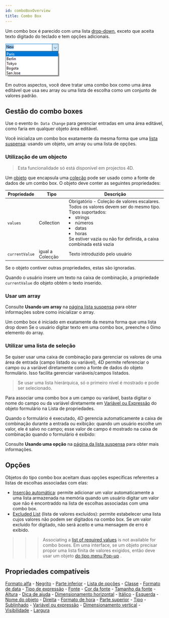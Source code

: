 ```yaml
---
id: comboBoxOverview
title: Combo Box
---
```


Um combo box é parecido com uma lista [drop-down](dropdownList_Overview.md#overview), exceto que aceita texto digitado do teclado e tem opções adicionais.

![](../assets/en/FormObjects/combo_box.png)

Em outros aspectos, você deve tratar uma combo box como uma área editável que usa seu array ou uma lista de escolha como um conjunto de valores padrão.

## Gestão do combo boxes

Use o evento `On Data Change` para gerenciar entradas em uma área editável, como faria em qualquer objeto área editável.

Você inicializa um combo box exatamente da mesma forma que uma [lista suspensa](dropdownList_Overview.md#overview): usando um objeto, um array ou uma lista de opções.

### Utilização de um objecto

> Esta funcionalidade só está disponível em projectos 4D.

Um [objeto](Concepts/dt_object.md) que encapsula uma [coleção](../Concepts/dt_collection.md) pode ser usado como a fonte de dados de um combo box. O objeto deve conter as seguintes propriedades:

| Propriedade    | Tipo             | Descrição                                                                                                                                                                                                                                                                     |
| -------------- | ---------------- | ----------------------------------------------------------------------------------------------------------------------------------------------------------------------------------------------------------------------------------------------------------------------------- |
| `values`       | Collection       | Obrigatório - Coleção de valores escalares. Todos os valores devem ser do mesmo tipo. Tipos suportados:<li>strings</li><li>números</li><li>datas</li><li>horas</li>Se estiver vazia ou não for definida, a caixa combinada está vazia |
| `currentValue` | igual a Colecção | Texto introduzido pelo usuário                                                                                                                                                                                                                                                |

Se o objeto contiver outras propriedades, estas são ignoradas.

Quando o usuário insere um texto na caixa de combinação, a propriedade `currentValue` do objeto obtém o texto inserido.

### Usar um array

Consulte **Usando um array** na [página lista suspensa](dropdownList_Overview.md#using-an-array) para obter informações sobre como inicializar o array.

Um combo box é iniciado em exatamente da mesma forma que uma lista drop down Se o usuário digitar texto em uma combo box, preenche o 0imo elemento do array.

### Utilizar uma lista de seleção

Se quiser usar uma caixa de combinação para gerenciar os valores de uma área de entrada (campo listado ou variável), 4D permite referenciar o campo ou a variável diretamente como a fonte de dados do objeto formulário. Isso facilita gerenciar variáveis/campos listados.
> Se usar uma lista hierárquica, só o primeiro nível é mostrado e pode ser selecionado.

Para associar uma combo box a um campo ou variável, basta digitar o nome do campo ou da variável diretamente em [Variável ou Expressão](properties_Object.md#variable-or-expression) do objeto formulário na Lista de propriedades.

Quando o formulário é executado, 4D gerencia automaticamente a caixa de combinação durante a entrada ou exibição: quando um usuário escolhe um valor, ele é salvo no campo; esse valor de campo é mostrado na caixa de combinação quando o formulário é exibido:

Consulte **Usando uma opção** na [página da lista suspensa](dropdownList_Overview.md#using-a-choice-list) para obter mais informações.


## Opções

Objetos do tipo combo box aceitam duas opções específicas referentes a listas de escolhas associadas com elas:

- [Inserção automática](properties_DataSource.md#automatic-insertion): permite adicionar um valor automaticamente a uma lista armazenada na memória quando um usuário digitar um valor que não é encontraddo na lista de escolhas associadas com uma combo box.
- [Excluded List](properties_RangeOfValues.md#excluded-list) (lista de valores excluídos): permite estabelecer uma lista cujos valores não podem ser digitados na combo box. Se um valor excluído for digitado, não será aceito e uma mensagem de erro é exibido.
> > > Associating a [list of required values](properties_RangeOfValues.md#required-list) is not available for combo boxes. Em uma interface, se um objeto precisar propor uma lista finita de valores exigidos, então deve usar um objeto  [do tipo menu Pop-up](dropdownList_Overview.md#overview) .

## Propriedades compatíveis
[Formato alfa](properties_Display.md#alpha-format) - [Negrito](properties_Text.md#bold) - [Parte inferior](properties_CoordinatesAndSizing.md#bottom) - [Lista de opções](properties_DataSource.md#choice-list) - [Classe](properties_Object.md#css-class) - [Formato de data](properties_Display.md#date-format) - [Tipo de expressão](properties_Object.md#expression-type) - [Fonte](properties_Text.md#font) - [Cor da fonte](properties_Text.md#font-color) - [Tamanho da fonte](properties_Text.md#font-size) - [Altura](properties_CoordinatesAndSizing.md#height) - [Dica de ajuda](properties_Help.md#help-tip) - [Dimensionamento horizontal](properties_ResizingOptions.md#horizontal-sizing) - [Itálico](properties_Text.md#italic) - [Esquerda](properties_CoordinatesAndSizing.md#left) - [Nome do objeto](properties_Object.md#object-name) - [Direita](properties_CoordinatesAndSizing.md#right) - [Formato de hora](properties_Display.md#time-format) - [Parte superior](properties_CoordinatesAndSizing.md#top) - [Tipo](properties_Object.md#type) - [Sublinhado](properties_Text.md#underline) - [Variável ou expressão](properties_Object.md#variable-or-expression) - [Dimensionamento vertical](properties_ResizingOptions.md#vertical-sizing) - [Visibilidade](properties_Display.md#visibility) - [Largura](properties_CoordinatesAndSizing.md#width)  